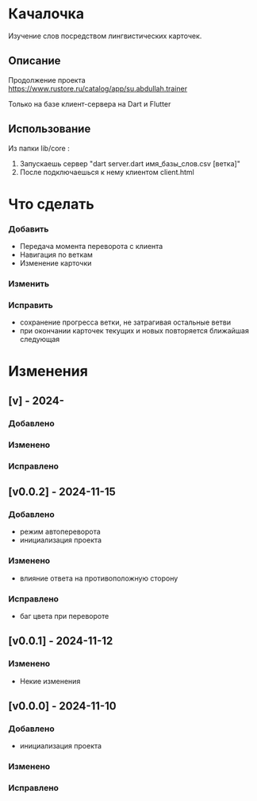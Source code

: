 # Качалочка

Изучение слов посредством лингвистических карточек.

## Описание

Продолжение проекта
https://www.rustore.ru/catalog/app/su.abdullah.trainer

Только на базе клиент-сервера на Dart и Flutter

## Использование

Из папки lib/core :
1. Запускаешь сервер "dart server.dart имя_базы_слов.csv [ветка]"
2. После подключаешься к нему клиентом client.html

# Что сделать

### Добавить
- Передача момента переворота с клиента
- Навигация по веткам
- Изменение карточки

### Изменить

### Исправить
- сохранение прогресса ветки, не затрагивая остальные ветви
- при окончании карточек текущих и новых повторяется ближайшая следующая

# Изменения
## [v] - 2024-

### Добавлено
### Изменено
### Исправлено


## [v0.0.2] - 2024-11-15

### Добавлено
- режим автопереворота
- инициализация проекта

### Изменено
- влияние ответа на противоположную сторону

### Исправлено
- баг цвета при перевороте


## [v0.0.1] - 2024-11-12

### Изменено
- Некие изменения


## [v0.0.0] - 2024-11-10

### Добавлено
- инициализация проекта

### Изменено

### Исправлено